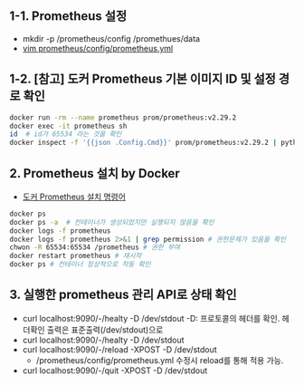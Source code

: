## 1-1. Prometheus 설정

- mkdir -p /prometheus/config /promethues/data
- [vim prometheus/config/prometheus.yml](./prometheus.yml)

## 1-2. [참고] 도커 Prometheus 기본 이미지 ID 및 설정 경로 확인

```bash
docker run -rm --name prometheus prom/prometheus:v2.29.2
docker exec -it prometheus sh
id  # id가 65534 라는 것을 확인
docker inspect -f '{{json .Config.Cmd}}' prom/prometheus:v2.29.2 | python3 -mjson.tool # 설정 경로 확인.

```

## 2. Prometheus 설치 by Docker

- [도커 Prometheus 설치 명령어](./install_prometheus_docker.sh)

```bash
docker ps
docker ps -a  # 컨테이너가 생성되었지만 실행되지 않음을 확인
docker logs -f prometheus
docker logs -f prometheus 2>&1 | grep permission # 권한문제가 있음을 확인
chwon -R 65534:65534 /prometheus # 권한 부여
docker restart prometheus # 재시작
docker ps # 컨테이너 정상적으로 작동 확인
```

## 3. 실행한 prometheus 관리 API로 상태 확인

- curl localhost:9090/-/healty -D /dev/stdout
  -D: 프로토콜의 헤더를 확인. 헤더확인 출력은 표준출력(/dev/stdout)으로
- curl localhost:9090/-/healty -D /dev/stdout
- curl localhost:9090/-/reload -XPOST -D /dev/stdout
  - /prometheus/config/prometheus.yml 수정시 reload를 통해 적용 가능.
- curl localhost:9090/-/quit -XPOST -D /dev/stdout
